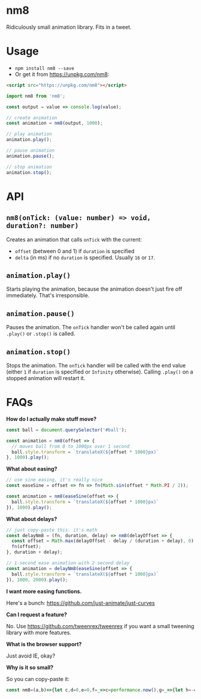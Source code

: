 # nm8
Ridiculously small animation library. Fits in a tweet.

# Usage
- `npm install nm8 --save`
- Or get it from https://unpkg.com/nm8: 

```html
<script src="https://unpkg.com/nm8"></script>
```

```js
import nm8 from 'nm8';

const output = value => console.log(value);

// create animation
const animation = nm8(output, 1000);

// play animation
animation.play();

// pause animation
animation.pause();

// stop animation
animation.stop();
```

# API
## `nm8(onTick: (value: number) => void, duration?: number)`

Creates an animation that calls `onTick` with the current:
- `offset` (between 0 and 1) if `duration` is specified
- `delta` (in ms) if no `duration` is specified. Usually `16` or `17`.

## `animation.play()`

Starts playing the animation, because the animation doesn't just fire off immediately. That's irresponsible.

## `animation.pause()`

Pauses the animation. The `onTick` handler won't be called again until `.play()` or `.stop()` is called.

## `animation.stop()`

Stops the animation. The `onTick` handler will be called with the end value (either `1` if `duration` is specified or `Infinity` otherwise). Calling `.play()` on a stopped animation will restart it.

# FAQs

**How do I actually make stuff move?**

```js
const ball = document.querySelector('#ball');

const animation = nm8(offset => {
  // moves ball from 0 to 1000px over 1 second
  ball.style.transform = `translateX(${offset * 1000}px)`
}, 1000).play();
```

**What about easing?**

```js
// use sine easing, it's really nice
const easeSine = offset => fn => fn(Math.sin(offset * Math.PI / 2));

const animation = nm8(easeSine(offset => {
  ball.style.transform = `translateX(${offset * 1000}px)`
}), 1000).play();
```

**What about delays?**

```js
// just copy-paste this. it's math
const delayNm8 = (fn, duration, delay) => nm8(delayOffset => {
  const offset = Math.max(delayOffset - delay / (duration + delay), 0) * (duration + delay) / duration;
  fn(offset);
}, duration + delay);

// 1-second ease animation with 2-second delay
const animation = delayNm8(easeSine(offset => {
  ball.style.transform = `translateX(${offset * 1000}px)`
}), 1000, 2000).play();
```

**I want more easing functions.**

Here's a bunch: https://github.com/just-animate/just-curves

**Can I request a feature?**

No. Use https://github.com/tweenrex/tweenrex if you want a small tweening library with more features.

**What is the browser support?**

Just avoid IE, okay?

**Why is it so small?**

So you can copy-paste it:

```js
const nm8=(a,b)=>{let c,d=0,e=0,f=_=>c=performance.now(),g=_=>{let h=-c+f();return e+=h,a(b?e/b:h),!d||e>=+b||requestAnimationFrame(g)},h={play:_=>(d=1,e>=+b&&(e=0),f(),g(),h),pause:_=>(d=0,h),stop:_=>(e=b||1/0,f(),g(),h)};return h}
```
